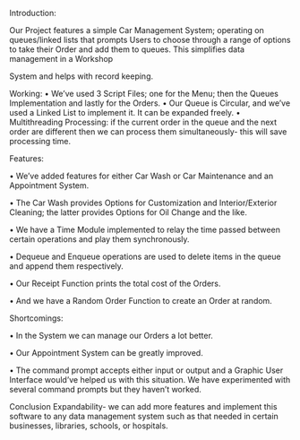 Introduction:


Our Project features a simple Car Management System; operating on queues/linked lists that prompts Users to choose through a range of options to take their Order and add them to queues. This simplifies data management in a Workshop 


System and helps with record keeping.


Working:
• We’ve used 3 Script Files; one for the Menu; then the Queues Implementation and lastly for the Orders.
• Our Queue is Circular, and we’ve used a Linked List to implement it. It can be expanded freely.
• Multithreading Processing: if the current order in the queue and the next order are different then we can process them simultaneously- this will save processing time.


Features:

• We’ve added features for either Car Wash or Car Maintenance and an Appointment System.

• The Car Wash provides Options for Customization and Interior/Exterior Cleaning; the latter provides Options for Oil Change and the like.

• We have a Time Module implemented to relay the time passed between certain operations and play them synchronously. 

• Dequeue and Enqueue operations are used to delete items in the queue and append them respectively.

• Our Receipt Function prints the total cost of the Orders.

• And we have a Random Order Function to create an Order at random. 


Shortcomings:

• In the System we can manage our Orders a lot better.

• Our Appointment System can be greatly improved. 

• The command prompt accepts either input or output and a Graphic User Interface would’ve helped us with this situation. We have experimented with several command prompts but they haven’t worked.

Conclusion
Expandability- we can add more features and implement this software to any data management system such as that needed in certain businesses, libraries, schools, or hospitals.
